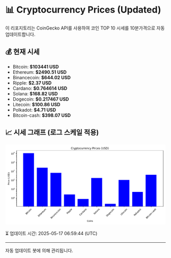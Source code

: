 
# 📊 Cryptocurrency Prices (Updated)

이 리포지토리는 CoinGecko API를 사용하여 코인 TOP 10 시세를 10분가격으로 자동 업데이트합니다.

## 💰 현재 시세
- Bitcoin: **$103441 USD**
- Ethereum: **$2490.51 USD**
- Binancecoin: **$644.02 USD**
- Ripple: **$2.37 USD**
- Cardano: **$0.764614 USD**
- Solana: **$168.82 USD**
- Dogecoin: **$0.217467 USD**
- Litecoin: **$100.86 USD**
- Polkadot: **$4.71 USD**
- Bitcoin-cash: **$398.07 USD**

## 📈 시세 그래프 (로그 스케일 적용)
![Crypto Prices](crypto_prices.png)

⏳ 업데이트 시간: 2025-05-17 06:59:44 (UTC)

---
자동 업데이트 봇에 의해 관리됩니다.
